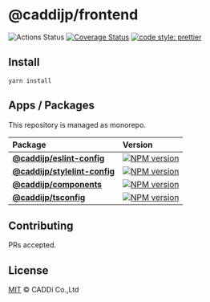 # @caddijp/frontend

![Actions Status](https://github.com/caddijp/frontend/workflows/Node%20CI/badge.svg)
[![Coverage Status](https://coveralls.io/repos/github/caddijp/frontend/badge.svg?branch=master)](https://coveralls.io/github/caddijp/frontend?branch=master)
[![code style: prettier](https://img.shields.io/badge/code_style-prettier-ff69b4.svg?style=flat-square)](https://github.com/prettier/prettier)

## Install

    yarn install

## Apps / Packages

This repository is managed as monorepo.

| Package                                                      | Version                                                                                                                              |
| :----------------------------------------------------------- | :----------------------------------------------------------------------------------------------------------------------------------- |
| **[@caddijp/eslint-config](./packages/eslint-config)**       | [![NPM version](https://badge.fury.io/js/%40caddijp%2Feslint-config.svg)](https://badge.fury.io/js/%40caddijp%2Feslint-config)       |
| **[@caddijp/stylelint-config](./packages/stylelint-config)** | [![NPM version](https://badge.fury.io/js/%40caddijp%2Fstylelint-config.svg)](https://badge.fury.io/js/%40caddijp%2Fstylelint-config) |
| **[@caddijp/components](./packages/components)**             | [![NPM version](https://badge.fury.io/js/%40caddijp%2Fcomponents.svg)](https://badge.fury.io/js/%40caddijp%2Fcomponents)             |
| **[@caddijp/tsconfig](./packages/tsconfig)**                 | [![NPM version](https://badge.fury.io/js/%40caddijp%2Ftsconfig.svg)](https://badge.fury.io/js/%40caddijp%2Ftsconfig)                 |

## Contributing

PRs accepted.

## License

[MIT](https://github.com/caddijp/frontend/blob/master/LICENSE) © CADDi Co.,Ltd
